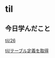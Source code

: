 # til

## 今日学んだこと

[til/26](https://github.com/tokiohamamatsu/til/blob/master/%E6%B4%BB%E5%8B%95%E8%A8%98%E9%8C%B2/2021/07/26.md)

[til/テーブル定義を取得](https://github.com/tokiohamamatsu/til/blob/master/Access/%E3%83%86%E3%83%BC%E3%83%96%E3%83%AB%E5%AE%9A%E7%BE%A9%E3%82%92%E5%8F%96%E5%BE%97.md)